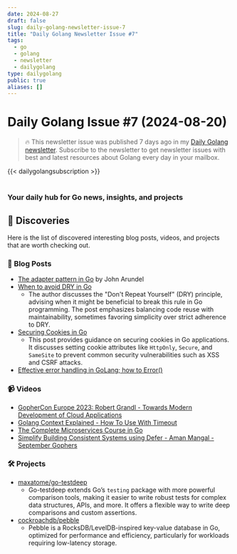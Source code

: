 ```yaml
---
date: 2024-08-27
draft: false
slug: daily-golang-newsletter-issue-7
title: "Daily Golang Newsletter Issue #7"
tags:
  - go
  - golang
  - newsletter
  - dailygolang
type: dailygolang
public: true
aliases: []
---
```

# Daily Golang Issue #7 (2024-08-20)

> 🔥 This newsletter issue was published 7 days ago in my [Daily Golang newsletter](https://kovalevsky.io/daily-golang/). Subscribe to the newsletter to get newsletter issues with best and latest resources about Golang every day in your mailbox.


{{< dailygolangsubscription >}}
<br />
<br />

### Your daily hub for Go news, insights, and projects

## 🧭 Discoveries

Here is the list of discovered interesting blog posts, videos, and projects that are worth checking out.

### 📝 Blog Posts

- [The adapter pattern in Go](https://bitfieldconsulting.com/posts/adapter) by John Arundel
- [When to avoid DRY in Go](https://threedots.tech/post/things-to-know-about-dry/)
	- The author discusses the "Don't Repeat Yourself" (DRY) principle, advising when it might be beneficial to break this rule in Go programming. The post emphasizes balancing code reuse with maintainability, sometimes favoring simplicity over strict adherence to DRY.
- [Securing Cookies in Go](https://www.calhoun.io/securing-cookies-in-go/)
	- This post provides guidance on securing cookies in Go applications. It discusses setting cookie attributes like `HttpOnly`, `Secure`, and `SameSite` to prevent common security vulnerabilities such as XSS and CSRF attacks.
- [Effective error handling in GoLang; how to Error()](https://ainsley.dev/insights/golang-how-to-err/)

### 📹 Videos

- [GopherCon Europe 2023: Robert Grandl - Towards Modern Development of Cloud Applications](https://www.youtube.com/watch?v=Q90osDkqZt0&list=PLCqcI2Ic-eM_RWwxxOvRBmt6jTNP8L5lP&index=53)
- [Golang Context Explained - How To Use With Timeout](https://www.youtube.com/watch?v=fXzzF5y6UEU&list=PLCqcI2Ic-eM_RWwxxOvRBmt6jTNP8L5lP&index=94)
- [The Complete Microservices Course in Go](https://www.youtube.com/watch?v=KdnxzgSNLTU&list=PLCqcI2Ic-eM_RWwxxOvRBmt6jTNP8L5lP&index=134)
- [Simplify Building Consistent Systems using Defer - Aman Mangal  - September Gophers](https://www.youtube.com/watch?v=_SSZh8pq1Vs&list=PLCqcI2Ic-eM_RWwxxOvRBmt6jTNP8L5lP&index=9)

### 🛠️ Projects

- [maxatome/go-testdeep](https://github.com/maxatome/go-testdeep)
	- Go-testdeep extends Go’s `testing` package with more powerful comparison tools, making it easier to write robust tests for complex data structures, APIs, and more. It offers a flexible way to write deep comparisons and custom assertions.
- [cockroachdb/pebble](https://github.com/cockroachdb/pebble)
	- Pebble is a RocksDB/LevelDB-inspired key-value database in Go, optimized for performance and efficiency, particularly for workloads requiring low-latency storage.

